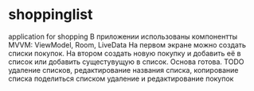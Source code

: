 # shoppinglist
application for shopping
В приложении использованы компонентты MVVM: ViewModel, Room, LiveData
На первом экране можно создать списки покупок. На втором создать новую покупку и добавить её в список или добавить сущестувущую в список.
Основа готова.
TODO
удаление списков, редактирование названия списка, копирование списка
поделиться списком
удаление и редактирование покупок

